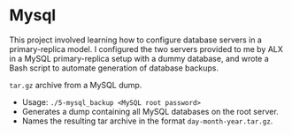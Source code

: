 # Mysql

This project involved learning how to configure database servers in a
primary-replica model. I configured the two servers provided to me by
ALX in a MySQL primary-replica setup with a dummy database, and wrote
a Bash script to automate generation of database backups.


`tar.gz` archive from a MySQL dump.
  * Usage: `./5-mysql_backup <MySQL root password>`
  * Generates a dump containing all MySQL databases on the root server.
  * Names the resulting tar archive in the format `day-month-year.tar.gz`.
